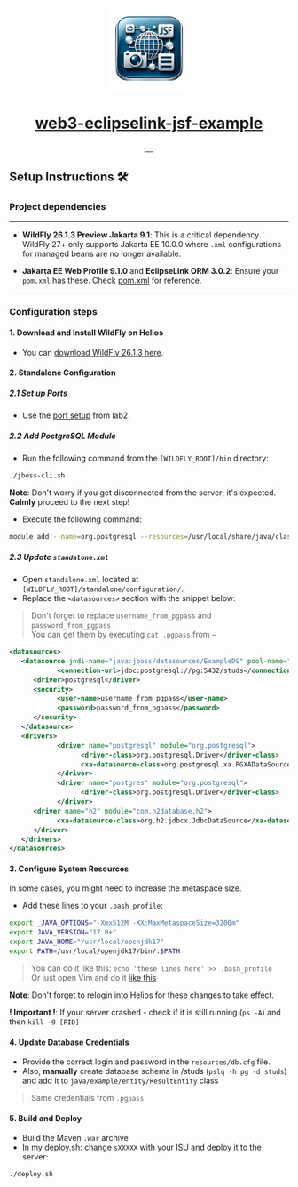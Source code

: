 <!-- Here is the main logo and name of your project -->

<p align="center">
  <a href="resources/MVC.png">
    <picture>
      <img src="resources/logo.png" height="150">
    </picture>
    <h1 align="center">web3-eclipselink-jsf-example</h1>
  </a>
</p>

<!-- Here are some cool labels for your project, delete those, that you don't need -->

<p align="center">
   <a aria-label="WildFly Version" href="https://www.wildfly.org/">
      <img alt="" src="https://img.shields.io/badge/WildFly-26.13-50FA7B?style=for-the-badge&labelColor=000000&color=50FA7B">
   </a>
   <a aria-label="Java Version" href="https://www.oracle.com/java/technologies/javase-jdk17-downloads.html">
      <img alt="" src="https://img.shields.io/badge/Java-17-FFD300?style=for-the-badge&labelColor=000000&color=FFD300">
   </a>
   <a aria-label="JetBrains Runtime Version" href="https://www.jetbrains.com/">
      <img alt="" src="https://img.shields.io/badge/JetBrains_Runtime-17.0.8-00CCFF?style=for-the-badge&labelColor=000000&color=00CCFF">
   </a>
   <a aria-label="Maven Project" href="https://maven.apache.org/">
      <img alt="" src="https://img.shields.io/badge/Maven-Project-FF69B4?style=for-the-badge&labelColor=000000&color=FF69B4">
   </a>
   <!-- New Badge for JavaServer Faces Framework -->
   <a aria-label="JavaServer Faces Framework" href="https://www.oracle.com/java/technologies/javaserverfaces.html">
      <img alt="" src="https://img.shields.io/badge/JSF-Framework-orange?style=for-the-badge&logo=java&labelColor=000000&color=orange">
   </a>
</p>

## Setup Instructions 🛠️

### Project dependencies

---

- **WildFly 26.1.3 Preview Jakarta 9.1**: This is a critical dependency. WildFly 27+ only supports Jakarta EE 10.0.0 where `.xml` configurations for managed beans are no longer available.

- **Jakarta EE Web Profile 9.1.0** and **EclipseLink ORM 3.0.2**: Ensure your `pom.xml` has these. Check [pom.xml](./pom.xml) for reference.

---

### Configuration steps

#### 1. Download and Install WildFly on Helios

- You can [download WildFly 26.1.3 here](https://github.com/wildfly/wildfly/releases/download/26.1.3.Final/wildfly-preview-26.1.3.Final.zip).

#### 2. Standalone Configuration

##### 2.1 Set up Ports

- Use the [port setup](https://github.com/worthant/MVC-GeoValidator#how-to-deploy-your-lab-on-helios-to-make-it-work) from lab2.

##### 2.2 Add PostgreSQL Module

- Run the following command from the `[WILDFLY_ROOT]/bin` directory:

```bash
./jboss-cli.sh
```

**Note**: Don't worry if you get disconnected from the server; it's expected. **Calmly** proceed to the next step!

- Execute the following command:

```bash
module add --name=org.postgresql --resources=/usr/local/share/java/classes/postgresql.jar --dependencies=javax.api,javax.transaction.api
```

##### 2.3 Update `standalone.xml`

- Open `standalone.xml` located at `[WILDFLY_ROOT]/standalone/configuration/`.
- Replace the `<datasources>` section with the snippet below:

> Don't forget to replace `username_from_pgpass` and `password_from_pgpass`  
> You can get them by executing `cat .pgpass` from `~`

```xml
<datasources>
   <datasource jndi-name="java:jboss/datasources/ExampleDS" pool-name="ExampleDS" enabled="true" use-java-context="true" statistics-enabled="${wildfly.datasources.statistics-enabled:${wildfly.statistics-enabled:false}}">
            <connection-url>jdbc:postgresql://pg:5432/studs</connection-url>
      <driver>postgresql</driver>
      <security>
            <user-name>username_from_pgpass</user-name>
            <password>password_from_pgpass</password>
      </security>
   </datasource>
   <drivers>
            <driver name="postgresql" module="org.postgresql">
                  <driver-class>org.postgresql.Driver</driver-class>
                  <xa-datasource-class>org.postgresql.xa.PGXADataSource</xa-datasource-class>
            </driver>
            <driver name="postgres" module="org.postgresql">
                  <driver-class>org.postgresql.Driver</driver-class>
            </driver>
      <driver name="h2" module="com.h2database.h2">
            <xa-datasource-class>org.h2.jdbcx.JdbcDataSource</xa-datasource-class>
      </driver>
   </drivers>
</datasources>
```

#### 3. Configure System Resources

In some cases, you might need to increase the metaspace size.

- Add these lines to your `.bash_profile`:

```bash
export _JAVA_OPTIONS="-Xmx512M -XX:MaxMetaspaceSize=3200m"
export JAVA_VERSION="17.0+"
export JAVA_HOME="/usr/local/openjdk17"
export PATH=/usr/local/openjdk17/bin/:$PATH
```

> You can do it like this: `echo 'these lines here' >> .bash_profile`  
> Or just open Vim and do it [like this](https://linuxize.com/post/how-to-copy-cut-paste-in-vim/)

**Note**: Don't forget to relogin into Helios for these changes to take effect.  

**! Important !**: If your server crashed - check if it is still running (`ps -A`) and then `kill -9 [PID]`

#### 4. Update Database Credentials

- Provide the correct login and password in the `resources/db.cfg` file.
- Also, **manually** create database schema in /studs (`pslq -h pg -d studs`) and add it to `java/example/entity/ResultEntity` class

> Same credentials from `.pgpass`

#### 5. Build and Deploy

- Build the Maven `.war` archive
- In my [deploy.sh](./deploy.sh): change `sXXXXX` with your ISU and deploy it to the server:

```bash
./deploy.sh
```
